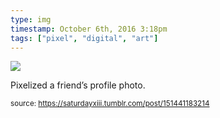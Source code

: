 ```yaml
---
type: img
timestamp: October 6th, 2016 3:18pm
tags: ["pixel", "digital", "art"]
---
```

<img src="https://saturdayxiii.github.io/media/151441183214.png"/>

Pixelized a friend’s profile photo.
 
      
      
  
<small>source: https://saturdayxiii.tumblr.com/post/151441183214</small>